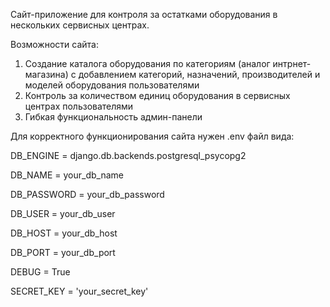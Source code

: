 Сайт-приложение для контроля за остатками оборудования в нескольких сервисных центрах.

Возможности сайта:
1) Создание каталога оборудования по категориям (аналог интрнет-магазина) с добавлением категорий, назначений, производителей и моделей оборудования пользователями
2) Контроль за количеством единиц оборудования в сервисных центрах пользователями
3) Гибкая функциональность админ-панели 


Для корректного функционирования сайта нужен .env файл вида:

DB_ENGINE =  django.db.backends.postgresql_psycopg2

DB_NAME = your_db_name

DB_PASSWORD = your_db_password

DB_USER  = your_db_user

DB_HOST  = your_db_host

DB_PORT  = your_db_port

DEBUG = True

SECRET_KEY = 'your_secret_key'

